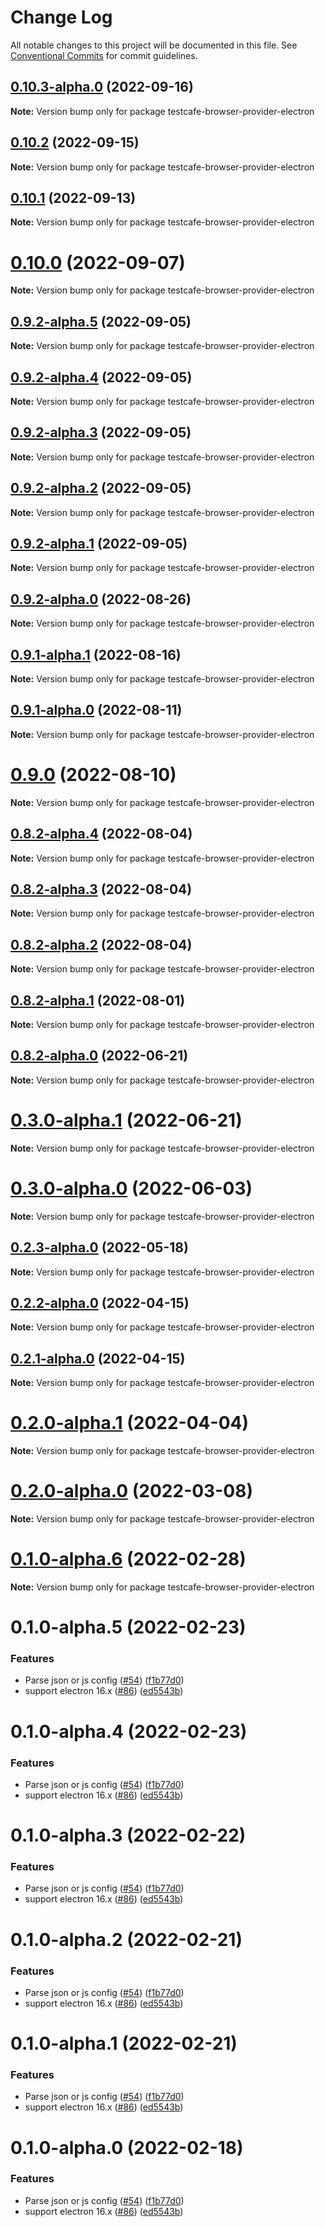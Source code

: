 # Change Log

All notable changes to this project will be documented in this file.
See [Conventional Commits](https://conventionalcommits.org) for commit guidelines.

## [0.10.3-alpha.0](https://github.com/DevExpress/testcafe-browser-provider-electron/compare/testcafe-browser-provider-electron@0.10.2...testcafe-browser-provider-electron@0.10.3-alpha.0) (2022-09-16)

**Note:** Version bump only for package testcafe-browser-provider-electron





## [0.10.2](https://github.com/DevExpress/testcafe-browser-provider-electron/compare/testcafe-browser-provider-electron@0.10.1...testcafe-browser-provider-electron@0.10.2) (2022-09-15)

**Note:** Version bump only for package testcafe-browser-provider-electron





## [0.10.1](https://github.com/DevExpress/testcafe-browser-provider-electron/compare/testcafe-browser-provider-electron@0.10.0...testcafe-browser-provider-electron@0.10.1) (2022-09-13)

**Note:** Version bump only for package testcafe-browser-provider-electron





# [0.10.0](https://github.com/DevExpress/testcafe-browser-provider-electron/compare/testcafe-browser-provider-electron@0.9.2-alpha.0...testcafe-browser-provider-electron@0.10.0) (2022-09-07)

**Note:** Version bump only for package testcafe-browser-provider-electron





## [0.9.2-alpha.5](https://github.com/DevExpress/testcafe-browser-provider-electron/compare/testcafe-browser-provider-electron@0.9.2-alpha.0...testcafe-browser-provider-electron@0.9.2-alpha.5) (2022-09-05)

**Note:** Version bump only for package testcafe-browser-provider-electron





## [0.9.2-alpha.4](https://github.com/DevExpress/testcafe-browser-provider-electron/compare/testcafe-browser-provider-electron@0.9.2-alpha.0...testcafe-browser-provider-electron@0.9.2-alpha.4) (2022-09-05)

**Note:** Version bump only for package testcafe-browser-provider-electron





## [0.9.2-alpha.3](https://github.com/DevExpress/testcafe-browser-provider-electron/compare/testcafe-browser-provider-electron@0.9.2-alpha.0...testcafe-browser-provider-electron@0.9.2-alpha.3) (2022-09-05)

**Note:** Version bump only for package testcafe-browser-provider-electron





## [0.9.2-alpha.2](https://github.com/DevExpress/testcafe-browser-provider-electron/compare/testcafe-browser-provider-electron@0.9.2-alpha.0...testcafe-browser-provider-electron@0.9.2-alpha.2) (2022-09-05)

**Note:** Version bump only for package testcafe-browser-provider-electron





## [0.9.2-alpha.1](https://github.com/DevExpress/testcafe-browser-provider-electron/compare/testcafe-browser-provider-electron@0.9.2-alpha.0...testcafe-browser-provider-electron@0.9.2-alpha.1) (2022-09-05)

**Note:** Version bump only for package testcafe-browser-provider-electron





## [0.9.2-alpha.0](https://github.com/DevExpress/testcafe-browser-provider-electron/compare/testcafe-browser-provider-electron@0.9.1-alpha.1...testcafe-browser-provider-electron@0.9.2-alpha.0) (2022-08-26)

**Note:** Version bump only for package testcafe-browser-provider-electron





## [0.9.1-alpha.1](https://github.com/DevExpress/testcafe-browser-provider-electron/compare/testcafe-browser-provider-electron@0.9.0...testcafe-browser-provider-electron@0.9.1-alpha.1) (2022-08-16)

**Note:** Version bump only for package testcafe-browser-provider-electron





## [0.9.1-alpha.0](https://github.com/DevExpress/testcafe-browser-provider-electron/compare/testcafe-browser-provider-electron@0.9.0...testcafe-browser-provider-electron@0.9.1-alpha.0) (2022-08-11)

**Note:** Version bump only for package testcafe-browser-provider-electron





# [0.9.0](https://github.com/DevExpress/testcafe-browser-provider-electron/compare/testcafe-browser-provider-electron@0.8.2-alpha.4...testcafe-browser-provider-electron@0.9.0) (2022-08-10)

**Note:** Version bump only for package testcafe-browser-provider-electron





## [0.8.2-alpha.4](https://github.com/DevExpress/testcafe-browser-provider-electron/compare/testcafe-browser-provider-electron@0.8.2-alpha.3...testcafe-browser-provider-electron@0.8.2-alpha.4) (2022-08-04)

**Note:** Version bump only for package testcafe-browser-provider-electron





## [0.8.2-alpha.3](https://github.com/DevExpress/testcafe-browser-provider-electron/compare/testcafe-browser-provider-electron@0.8.2-alpha.1...testcafe-browser-provider-electron@0.8.2-alpha.3) (2022-08-04)

**Note:** Version bump only for package testcafe-browser-provider-electron





## [0.8.2-alpha.2](https://github.com/DevExpress/testcafe-browser-provider-electron/compare/testcafe-browser-provider-electron@0.8.2-alpha.1...testcafe-browser-provider-electron@0.8.2-alpha.2) (2022-08-04)

**Note:** Version bump only for package testcafe-browser-provider-electron





## [0.8.2-alpha.1](https://github.com/DevExpress/testcafe-browser-provider-electron/compare/testcafe-browser-provider-electron@0.8.2-alpha.0...testcafe-browser-provider-electron@0.8.2-alpha.1) (2022-08-01)

**Note:** Version bump only for package testcafe-browser-provider-electron





## [0.8.2-alpha.0](https://github.com/DevExpress/testcafe-browser-provider-electron/compare/testcafe-browser-provider-electron@0.3.0-alpha.0...testcafe-browser-provider-electron@0.8.2-alpha.0) (2022-06-21)

**Note:** Version bump only for package testcafe-browser-provider-electron





# [0.3.0-alpha.1](https://github.com/DevExpress/testcafe-browser-provider-electron/compare/testcafe-browser-provider-electron@0.3.0-alpha.0...testcafe-browser-provider-electron@0.3.0-alpha.1) (2022-06-21)

**Note:** Version bump only for package testcafe-browser-provider-electron





# [0.3.0-alpha.0](https://github.com/DevExpress/testcafe-browser-provider-electron/compare/testcafe-browser-provider-electron@0.2.3-alpha.0...testcafe-browser-provider-electron@0.3.0-alpha.0) (2022-06-03)

**Note:** Version bump only for package testcafe-browser-provider-electron





## [0.2.3-alpha.0](https://github.com/DevExpress/testcafe-browser-provider-electron/compare/testcafe-browser-provider-electron@0.2.2-alpha.0...testcafe-browser-provider-electron@0.2.3-alpha.0) (2022-05-18)

**Note:** Version bump only for package testcafe-browser-provider-electron





## [0.2.2-alpha.0](https://github.com/DevExpress/testcafe-browser-provider-electron/compare/testcafe-browser-provider-electron@0.2.0-alpha.1...testcafe-browser-provider-electron@0.2.2-alpha.0) (2022-04-15)

**Note:** Version bump only for package testcafe-browser-provider-electron





## [0.2.1-alpha.0](https://github.com/DevExpress/testcafe-browser-provider-electron/compare/testcafe-browser-provider-electron@0.2.0-alpha.1...testcafe-browser-provider-electron@0.2.1-alpha.0) (2022-04-15)

**Note:** Version bump only for package testcafe-browser-provider-electron





# [0.2.0-alpha.1](https://github.com/DevExpress/testcafe-browser-provider-electron/compare/testcafe-browser-provider-electron@0.2.0-alpha.0...testcafe-browser-provider-electron@0.2.0-alpha.1) (2022-04-04)

**Note:** Version bump only for package testcafe-browser-provider-electron





# [0.2.0-alpha.0](https://github.com/DevExpress/testcafe-browser-provider-electron/compare/testcafe-browser-provider-electron@0.1.0-alpha.5...testcafe-browser-provider-electron@0.2.0-alpha.0) (2022-03-08)

**Note:** Version bump only for package testcafe-browser-provider-electron





# [0.1.0-alpha.6](https://github.com/DevExpress/testcafe-browser-provider-electron/compare/testcafe-browser-provider-electron@0.1.0-alpha.5...testcafe-browser-provider-electron@0.1.0-alpha.6) (2022-02-28)

**Note:** Version bump only for package testcafe-browser-provider-electron





# 0.1.0-alpha.5 (2022-02-23)


### Features

* Parse json or js config ([#54](https://github.com/DevExpress/testcafe-browser-provider-electron/issues/54)) ([f1b77d0](https://github.com/DevExpress/testcafe-browser-provider-electron/commit/f1b77d0b162f2f961a48aa5255f7ac2354c0889d))
* support electron 16.x ([#86](https://github.com/DevExpress/testcafe-browser-provider-electron/issues/86)) ([ed5543b](https://github.com/DevExpress/testcafe-browser-provider-electron/commit/ed5543b819686113880737b4293cd4b1f41c1cf0))





# 0.1.0-alpha.4 (2022-02-23)


### Features

* Parse json or js config ([#54](https://github.com/DevExpress/testcafe-browser-provider-electron/issues/54)) ([f1b77d0](https://github.com/DevExpress/testcafe-browser-provider-electron/commit/f1b77d0b162f2f961a48aa5255f7ac2354c0889d))
* support electron 16.x ([#86](https://github.com/DevExpress/testcafe-browser-provider-electron/issues/86)) ([ed5543b](https://github.com/DevExpress/testcafe-browser-provider-electron/commit/ed5543b819686113880737b4293cd4b1f41c1cf0))





# 0.1.0-alpha.3 (2022-02-22)


### Features

* Parse json or js config ([#54](https://github.com/DevExpress/testcafe-browser-provider-electron/issues/54)) ([f1b77d0](https://github.com/DevExpress/testcafe-browser-provider-electron/commit/f1b77d0b162f2f961a48aa5255f7ac2354c0889d))
* support electron 16.x ([#86](https://github.com/DevExpress/testcafe-browser-provider-electron/issues/86)) ([ed5543b](https://github.com/DevExpress/testcafe-browser-provider-electron/commit/ed5543b819686113880737b4293cd4b1f41c1cf0))





# 0.1.0-alpha.2 (2022-02-21)


### Features

* Parse json or js config ([#54](https://github.com/DevExpress/testcafe-browser-provider-electron/issues/54)) ([f1b77d0](https://github.com/DevExpress/testcafe-browser-provider-electron/commit/f1b77d0b162f2f961a48aa5255f7ac2354c0889d))
* support electron 16.x ([#86](https://github.com/DevExpress/testcafe-browser-provider-electron/issues/86)) ([ed5543b](https://github.com/DevExpress/testcafe-browser-provider-electron/commit/ed5543b819686113880737b4293cd4b1f41c1cf0))





# 0.1.0-alpha.1 (2022-02-21)


### Features

* Parse json or js config ([#54](https://github.com/DevExpress/testcafe-browser-provider-electron/issues/54)) ([f1b77d0](https://github.com/DevExpress/testcafe-browser-provider-electron/commit/f1b77d0b162f2f961a48aa5255f7ac2354c0889d))
* support electron 16.x ([#86](https://github.com/DevExpress/testcafe-browser-provider-electron/issues/86)) ([ed5543b](https://github.com/DevExpress/testcafe-browser-provider-electron/commit/ed5543b819686113880737b4293cd4b1f41c1cf0))





# 0.1.0-alpha.0 (2022-02-18)


### Features

* Parse json or js config ([#54](https://github.com/DevExpress/testcafe-browser-provider-electron/issues/54)) ([f1b77d0](https://github.com/DevExpress/testcafe-browser-provider-electron/commit/f1b77d0b162f2f961a48aa5255f7ac2354c0889d))
* support electron 16.x ([#86](https://github.com/DevExpress/testcafe-browser-provider-electron/issues/86)) ([ed5543b](https://github.com/DevExpress/testcafe-browser-provider-electron/commit/ed5543b819686113880737b4293cd4b1f41c1cf0))
